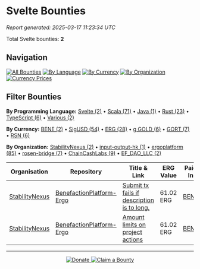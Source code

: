 # Svelte Bounties

*Report generated: 2025-03-17 11:23:34 UTC*

Total Svelte bounties: **2**

## Navigation

[![All Bounties](https://img.shields.io/badge/All%20Bounties-106-blue)](../all.md) [![By Language](https://img.shields.io/badge/By%20Language-6-green)](../by_language/) [![By Currency](https://img.shields.io/badge/By%20Currency-6-yellow)](../by_currency/) [![By Organization](https://img.shields.io/badge/By%20Organization-6-orange)](../by_org/) [![Currency Prices](https://img.shields.io/badge/Currency%20Prices-5-purple)](../currency_prices.md)

## Filter Bounties

**By Programming Language:** [Svelte (2)](../by_language/svelte.md) • [Scala (71)](../by_language/scala.md) • [Java (1)](../by_language/java.md) • [Rust (23)](../by_language/rust.md) • [TypeScript (6)](../by_language/typescript.md) • [Various (2)](../by_language/various.md)

**By Currency:** [BENE (2)](../by_currency/bene.md) • [SigUSD (54)](../by_currency/sigusd.md) • [ERG (28)](../by_currency/erg.md) • [g GOLD (6)](../by_currency/gold.md) • [GORT (7)](../by_currency/gort.md) • [RSN (6)](../by_currency/rsn.md)

**By Organization:** [StabilityNexus (2)](../by_org/stabilitynexus.md) • [input-output-hk (1)](../by_org/input-output-hk.md) • [ergoplatform (85)](../by_org/ergoplatform.md) • [rosen-bridge (7)](../by_org/rosen-bridge.md) • [ChainCashLabs (9)](../by_org/chaincashlabs.md) • [EF_DAO_LLC (2)](../by_org/ef_dao_llc.md)

|Organisation|Repository|Title & Link|ERG Value|Paid In|Secondary Language|Reserve|
|---|---|---|---|---|---|---|
| [StabilityNexus](../by_org/stabilitynexus.md) | [BenefactionPlatform-Ergo](https://github.com/StabilityNexus/BenefactionPlatform-Ergo) | [Submit tx fails if description is to long.](https://github.com/StabilityNexus/BenefactionPlatform-Ergo/issues/18) | 61.02 ERG | [BENE](../by_currency/bene.md) | TypeScript | [<kbd>Reserve</kbd>](https://github.com/ErgoDevs/Ergo-Bounties/new/main?filename=submissions/stabilitynexus-benefactionplatform-ergo-18.json&value=%7B%0A%20%20%22contributor%22%3A%20%22YOUR_GITHUB_USERNAME%22%2C%0A%20%20%22wallet_address%22%3A%20%22YOUR_WALLET_ADDRESS%22%2C%0A%20%20%22contact_method%22%3A%20%22YOUR_CONTACT_INFO%22%2C%0A%20%20%22work_link%22%3A%20%22%22%2C%0A%20%20%22work_title%22%3A%20%22Submit%20tx%20fails%20if%20description%20is%20to%20long.%22%2C%0A%20%20%22bounty_id%22%3A%20%22StabilityNexus/BenefactionPlatform-Ergo%2318%22%2C%0A%20%20%22original_issue_link%22%3A%20%22https%3A//github.com/StabilityNexus/BenefactionPlatform-Ergo/issues/18%22%2C%0A%20%20%22payment_currency%22%3A%20%22BENE%22%2C%0A%20%20%22bounty_value%22%3A%2050.0%2C%0A%20%20%22status%22%3A%20%22in-progress%22%2C%0A%20%20%22submission_date%22%3A%20%22%22%2C%0A%20%20%22expected_completion%22%3A%20%22YYYY-MM-DD%22%2C%0A%20%20%22description%22%3A%20%22I%20am%20working%20on%20this%20bounty%22%2C%0A%20%20%22review_notes%22%3A%20%22%22%2C%0A%20%20%22payment_tx_id%22%3A%20%22%22%2C%0A%20%20%22payment_date%22%3A%20%22%22%0A%7D&message=Claim%20Bounty%20StabilityNexus/BenefactionPlatform-Ergo%2318&description=I%20want%20to%20claim%20this%20bounty%20posted%20by%200xf965.%0A%0ABounty:%20Submit%20tx%20fails%20if%20description%20is%20to%20long.) |
| [StabilityNexus](../by_org/stabilitynexus.md) | [BenefactionPlatform-Ergo](https://github.com/StabilityNexus/BenefactionPlatform-Ergo) | [Amount limits on project actions](https://github.com/StabilityNexus/BenefactionPlatform-Ergo/issues/5) | 61.02 ERG | [BENE](../by_currency/bene.md) | TypeScript | [<kbd>Reserve</kbd>](https://github.com/ErgoDevs/Ergo-Bounties/new/main?filename=submissions/stabilitynexus-benefactionplatform-ergo-5.json&value=%7B%0A%20%20%22contributor%22%3A%20%22YOUR_GITHUB_USERNAME%22%2C%0A%20%20%22wallet_address%22%3A%20%22YOUR_WALLET_ADDRESS%22%2C%0A%20%20%22contact_method%22%3A%20%22YOUR_CONTACT_INFO%22%2C%0A%20%20%22work_link%22%3A%20%22%22%2C%0A%20%20%22work_title%22%3A%20%22Amount%20limits%20on%20project%20actions%22%2C%0A%20%20%22bounty_id%22%3A%20%22StabilityNexus/BenefactionPlatform-Ergo%235%22%2C%0A%20%20%22original_issue_link%22%3A%20%22https%3A//github.com/StabilityNexus/BenefactionPlatform-Ergo/issues/5%22%2C%0A%20%20%22payment_currency%22%3A%20%22BENE%22%2C%0A%20%20%22bounty_value%22%3A%2050.0%2C%0A%20%20%22status%22%3A%20%22in-progress%22%2C%0A%20%20%22submission_date%22%3A%20%22%22%2C%0A%20%20%22expected_completion%22%3A%20%22YYYY-MM-DD%22%2C%0A%20%20%22description%22%3A%20%22I%20am%20working%20on%20this%20bounty%22%2C%0A%20%20%22review_notes%22%3A%20%22%22%2C%0A%20%20%22payment_tx_id%22%3A%20%22%22%2C%0A%20%20%22payment_date%22%3A%20%22%22%0A%7D&message=Claim%20Bounty%20StabilityNexus/BenefactionPlatform-Ergo%235&description=I%20want%20to%20claim%20this%20bounty%20posted%20by%200xf965.%0A%0ABounty:%20Amount%20limits%20on%20project%20actions) |


---

<div align="center">
  <p>
    <a href="../../docs/donate.md">
      <img src="https://img.shields.io/badge/❤️%20Donate-F44336" alt="Donate">
    </a>
    <a href="../../docs/bounty-submission-guide.md#reserving-a-bounty">
      <img src="https://img.shields.io/badge/🔒%20Claim-4CAF50" alt="Claim a Bounty">
    </a>
  </p>
</div>
